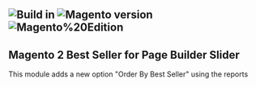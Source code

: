 ![Build in](https://img.shields.io/static/v1?label=Build%20in&message=Magento%202&color=green) 
![Magento version](https://img.shields.io/static/v1?label=Magento%20Version&message=2.4.0&color=orange) 
![Magento%20Edition](https://img.shields.io/static/v1?label=Magento%20Edition&message=Enterprise%20Edition&&color=blue)
--- 
## Magento 2 Best Seller for Page Builder Slider

This module adds a new option "Order By Best Seller" using the reports
